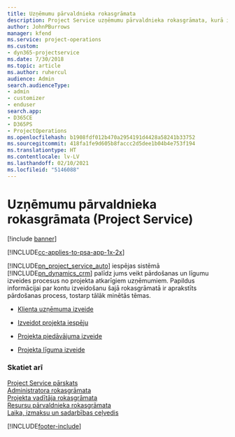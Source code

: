 ```yaml
---
title: Uzņēmumu pārvaldnieka rokasgrāmata
description: Project Service uzņēmumu pārvaldnieka rokasgrāmata, kurā ir sniegti norādījumi par pārdošanas un līgumu izveides procesiem no projekta atkarīgiem uzņēmumiem
author: JohnPBurrows
manager: kfend
ms.service: project-operations
ms.custom:
- dyn365-projectservice
ms.date: 7/30/2018
ms.topic: article
ms.author: ruhercul
audience: Admin
search.audienceType:
- admin
- customizer
- enduser
search.app:
- D365CE
- D365PS
- ProjectOperations
ms.openlocfilehash: b1908fdf012b470a2954191d4428a58241b33752
ms.sourcegitcommit: 418fa1fe9d605b8faccc2d5dee1b04b4e753f194
ms.translationtype: HT
ms.contentlocale: lv-LV
ms.lasthandoff: 02/10/2021
ms.locfileid: "5146088"
---
```

# <a name="account-manager-guide-project-service"></a>Uzņēmumu pārvaldnieka rokasgrāmata (Project Service)

[!include [banner](../includes/psa-now-project-operations.md)]

[!INCLUDE[cc-applies-to-psa-app-1x-2x](../includes/cc-applies-to-psa-app-1x-2x.md)]

[!INCLUDE[pn_project_service_auto](../includes/pn-project-service-auto.md)] iespējas sistēmā [!INCLUDE[pn_dynamics_crm](../includes/pn-dynamics-crm.md)] palīdz jums veikt pārdošanas un līgumu izveides procesus no projekta atkarīgiem uzņēmumiem. Papildus informācijai par kontu izveidošanu šajā rokasgrāmatā ir aprakstīts pārdošanas process, tostarp tālāk minētās tēmas.  
  
-   [Klienta uzņēmuma izveide](../psa/create-customer-account.md)  
  
-   [Izveidot projekta iespēju](../psa/create-project-opportunity.md)  
  
-   [Projekta piedāvājuma izveide](../psa/create-project-quote.md)  
  
-   [Projekta līguma izveide](../psa/create-project-contract.md)  
  
  
### <a name="see-also"></a>Skatiet arī  
 [Project Service pārskats](../psa/overview.md)   
 [Administratora rokasgrāmata](../psa/admin-guide.md)   
 [Projekta vadītāja rokasgrāmata](../psa/project-manager-guide.md)   
 [Resursu pārvaldnieka rokasgrāmata](../psa/resource-manager-guide.md)   
 [Laika, izmaksu un sadarbības ceļvedis](../psa/time-expense-collaboration-guide.md)


[!INCLUDE[footer-include](../includes/footer-banner.md)]